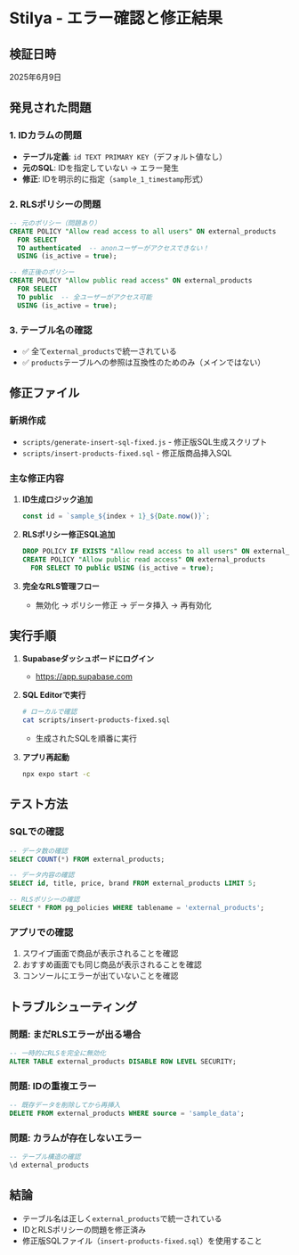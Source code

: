 # Stilya - エラー確認と修正結果

## 検証日時
2025年6月9日

## 発見された問題

### 1. IDカラムの問題
- **テーブル定義**: `id TEXT PRIMARY KEY`（デフォルト値なし）
- **元のSQL**: IDを指定していない → エラー発生
- **修正**: IDを明示的に指定（`sample_1_timestamp`形式）

### 2. RLSポリシーの問題
```sql
-- 元のポリシー（問題あり）
CREATE POLICY "Allow read access to all users" ON external_products
  FOR SELECT
  TO authenticated  -- anonユーザーがアクセスできない！
  USING (is_active = true);

-- 修正後のポリシー
CREATE POLICY "Allow public read access" ON external_products
  FOR SELECT
  TO public  -- 全ユーザーがアクセス可能
  USING (is_active = true);
```

### 3. テーブル名の確認
- ✅ 全て`external_products`で統一されている
- ✅ `products`テーブルへの参照は互換性のためのみ（メインではない）

## 修正ファイル

### 新規作成
- `scripts/generate-insert-sql-fixed.js` - 修正版SQL生成スクリプト
- `scripts/insert-products-fixed.sql` - 修正版商品挿入SQL

### 主な修正内容
1. **ID生成ロジック追加**
   ```javascript
   const id = `sample_${index + 1}_${Date.now()}`;
   ```

2. **RLSポリシー修正SQL追加**
   ```sql
   DROP POLICY IF EXISTS "Allow read access to all users" ON external_products;
   CREATE POLICY "Allow public read access" ON external_products
     FOR SELECT TO public USING (is_active = true);
   ```

3. **完全なRLS管理フロー**
   - 無効化 → ポリシー修正 → データ挿入 → 再有効化

## 実行手順

1. **Supabaseダッシュボードにログイン**
   - https://app.supabase.com

2. **SQL Editorで実行**
   ```bash
   # ローカルで確認
   cat scripts/insert-products-fixed.sql
   ```
   - 生成されたSQLを順番に実行

3. **アプリ再起動**
   ```bash
   npx expo start -c
   ```

## テスト方法

### SQLでの確認
```sql
-- データ数の確認
SELECT COUNT(*) FROM external_products;

-- データ内容の確認
SELECT id, title, price, brand FROM external_products LIMIT 5;

-- RLSポリシーの確認
SELECT * FROM pg_policies WHERE tablename = 'external_products';
```

### アプリでの確認
1. スワイプ画面で商品が表示されることを確認
2. おすすめ画面でも同じ商品が表示されることを確認
3. コンソールにエラーが出ていないことを確認

## トラブルシューティング

### 問題: まだRLSエラーが出る場合
```sql
-- 一時的にRLSを完全に無効化
ALTER TABLE external_products DISABLE ROW LEVEL SECURITY;
```

### 問題: IDの重複エラー
```sql
-- 既存データを削除してから再挿入
DELETE FROM external_products WHERE source = 'sample_data';
```

### 問題: カラムが存在しないエラー
```sql
-- テーブル構造の確認
\d external_products
```

## 結論

- テーブル名は正しく`external_products`で統一されている
- IDとRLSポリシーの問題を修正済み
- 修正版SQLファイル（`insert-products-fixed.sql`）を使用すること
